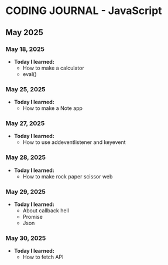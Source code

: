 # CODING JOURNAL - JavaScript

## May 2025
### May 18, 2025
- **Today I learned:** 
  - How to make a calculator
  - eval()

### May 25, 2025
- **Today I learned:** 
  - How to make a Note app

### May 27, 2025
- **Today I learned:** 
  - How to use addeventlistener and keyevent

### May 28, 2025
- **Today I learned:** 
  - How to make rock paper scissor web

### May 29, 2025
- **Today I learned:** 
  - About callback hell
  - Promise
  - Json

### May 30, 2025
- **Today I learned:** 
  - How to fetch API